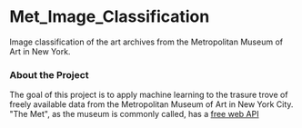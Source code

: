 # Met_Image_Classification
Image classification of the art archives from the Metropolitan Museum of Art in New York.

### About the Project
The goal of this project is to apply machine learning to the trasure trove of freely available data from the Metropolitan Museum of Art in New York City. "The Met", as the museum is commonly called, has a [free web API](https://metmuseum.github.io)
